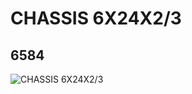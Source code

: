 # CHASSIS 6X24X2/3
## 6584
![CHASSIS 6X24X2/3](https://lc-www-live-s.legocdn.com/media/bricks/5/2/4159942.jpg)